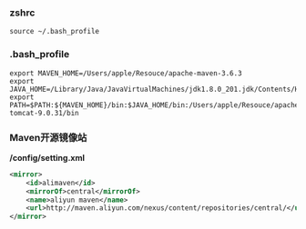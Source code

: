 ### zshrc

```shell
source ~/.bash_profile
```

### .bash_profile

```shell
export MAVEN_HOME=/Users/apple/Resouce/apache-maven-3.6.3
export JAVA_HOME=/Library/Java/JavaVirtualMachines/jdk1.8.0_201.jdk/Contents/Home
export PATH=$PATH:${MAVEN_HOME}/bin:$JAVA_HOME/bin:/Users/apple/Resouce/apache-tomcat-9.0.31/bin
```

### Maven开源镜像站

**/config/setting.xml**

```xml
<mirror>
    <id>alimaven</id>
    <mirrorOf>central</mirrorOf>
    <name>aliyun maven</name>
    <url>http://maven.aliyun.com/nexus/content/repositories/central/</url>
</mirror>
```

